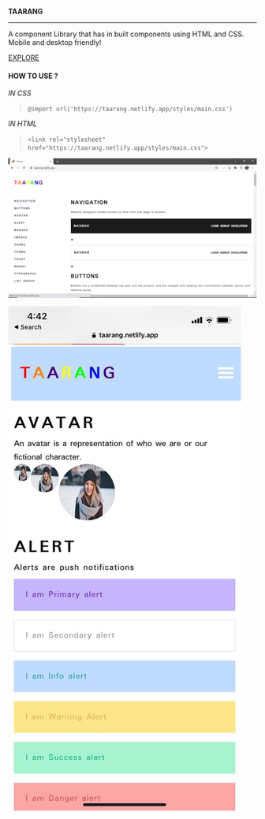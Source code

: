 **TAARANG**

---
A component Library that has in built components using HTML and CSS. Mobile and desktop friendly! 

[EXPLORE](https://taarang.netlify.app/)

#### HOW TO USE ?

*IN CSS*
> ``` @import url('https://taarang.netlify.app/styles/main.css')  ```

*IN HTML*
> ``` <link rel="stylesheet" href="https://taarang.netlify.app/styles/main.css"> ```

![Desktop-view](/assets/Images/desktop-view.png)


![Mobile-view](/assets/Images/mobile-view.jpg)